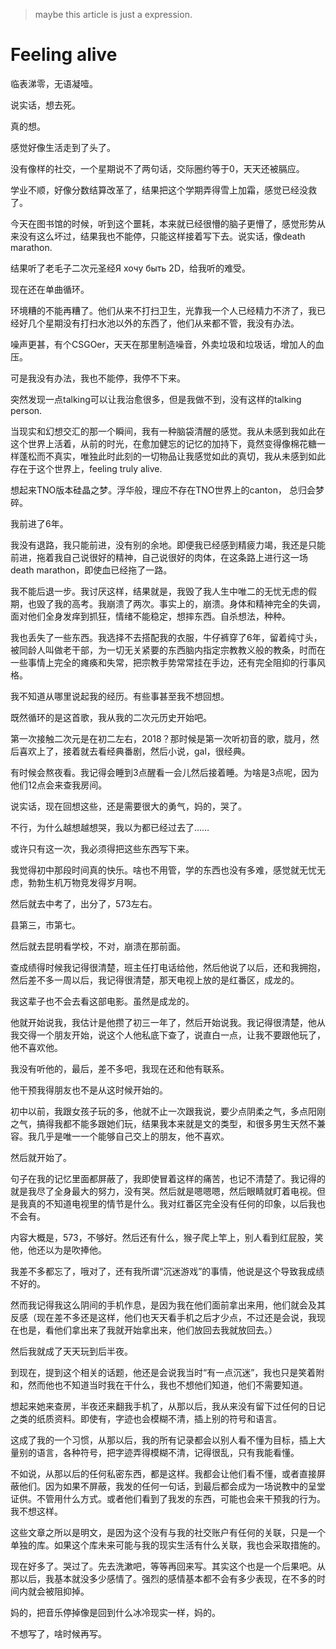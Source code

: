 > maybe this article is just a expression.

# Feeling alive

临表涕零，无语凝噎。

说实话，想去死。

真的想。

感觉好像生活走到了头了。

没有像样的社交，一个星期说不了两句话，交际圈约等于0，天天还被膈应。

学业不顺，好像分数结算改革了，结果把这个学期弄得雪上加霜，感觉已经没救了。

今天在图书馆的时候，听到这个噩耗，本来就已经很懵的脑子更懵了，感觉形势从来没有这么坏过，结果我也不能停，只能这样接着写下去。说实话，像death marathon.

结果听了老毛子二次元圣经Я хочу быть 2D，给我听的难受。

现在还在单曲循环。

环境糟的不能再糟了。他们从来不打扫卫生，光靠我一个人已经精力不济了，我已经好几个星期没有打扫水池以外的东西了，他们从来都不管，我没有办法。

噪声更甚，有个CSGOer，天天在那里制造噪音，外卖垃圾和垃圾话，增加人的血压。

可是我没有办法，我也不能停，我停不下来。

突然发现一点talking可以让我治愈很多，但是我做不到，没有这样的talking person.

当现实和幻想交汇的那一个瞬间，我有一种脑袋清醒的感觉。我从未感到我如此在这个世界上活着，从前的时光，在愈加健忘的记忆的加持下，竟然变得像棉花糖一样蓬松而不真实，唯独此时此刻的一切物品让我感觉如此的真切，我从未感到如此存在于这个世界上，feeling truly alive.

想起来TNO版本硅晶之梦。浮华般，理应不存在TNO世界上的canton， 总归会梦碎。

我前进了6年。

我没有退路，我只能前进，没有别的余地。即便我已经感到精疲力竭，我还是只能前进，拖着我自己说很好的精神，自己说很好的肉体，在这条路上进行这一场death marathon，即使血已经拖了一路。

我不能后退一步。我讨厌这样，结果就是，我毁了我人生中唯二的无忧无虑的假期，也毁了我的高考。我崩溃了两次。事实上的，崩溃。身体和精神完全的失调，面对他们全身发痒到抓狂，情绪不能稳定，想摔东西。自杀想法，种种。

我也丢失了一些东西。我选择不去搭配我的衣服，牛仔裤穿了6年，留着纯寸头，被同龄人叫做老干部，为一切无关紧要的东西脑内指定宗教教义般的教条，时而在一些事情上完全的瘫痪和失常，把宗教手势常常挂在手边，还有完全阻抑的行事风格。

我不知道从哪里说起我的经历。有些事甚至我不想回想。

既然循环的是这首歌，我从我的二次元历史开始吧。

第一次接触二次元是在初二左右，2018？那时候是第一次听初音的歌，胧月，然后喜欢上了，接着就去看经典番剧，然后小说，gal，很经典。

有时候会熬夜看。我记得会睡到3点醒看一会儿然后接着睡。为啥是3点呢，因为他们12点会来查我房间。

说实话，现在回想这些，还是需要很大的勇气，妈的，哭了。

不行，为什么越想越想哭，我以为都已经过去了……

或许只有这一次，我必须得把这些东西写下来。

我觉得初中那段时间真的快乐。啥也不用管，学的东西也没有多难，感觉就无忧无虑，勃勃生机万物竞发得岁月啊。

然后就去中考了，出分了，573左右。

县第三，市第七。

然后就去昆明看学校，不对，崩溃在那前面。

查成绩得时候我记得很清楚，班主任打电话给他，然后他说了以后，还和我拥抱，然后差不多一周以后，我记得很清楚，那天电视上放的是红番区，成龙的。

我这辈子也不会去看这部电影。虽然是成龙的。

他就开始说我，我估计是他攒了初三一年了，然后开始说我。我记得很清楚，他从我交得一个朋友开始，说这个人他私底下查了，说直白一点，让我不要跟他玩了，他不喜欢他。

我没有听他的，最后，差不多吧，我现在还和他有联系。

他干预我得朋友也不是从这时候开始的。

初中以前，我跟女孩子玩的多，他就不止一次跟我说，要少点阴柔之气，多点阳刚之气，搞得我都不能多跟她们玩，结果我本来就是文的类型，和很多男生天然不兼容。我几乎是唯一一个能够自己交上的朋友，他不喜欢。

然后就开始了。

句子在我的记忆里面都屏蔽了，我即使冒着这样的痛苦，也记不清楚了。我记得的就是我尽了全身最大的努力，没有哭。然后就是嗯嗯嗯，然后眼睛就盯着电视。但是我真的不知道电视里的情节是什么。我对红番区完全没有任何的印象，以后我也不会有。

内容大概是，573，不够好。然后还有什么，猴子爬上竿上，别人看到红屁股，笑他，他还以为是吹捧他。

我差不多都忘了，哦对了，还有我所谓“沉迷游戏”的事情，他说是这个导致我成绩不好的。

然而我记得我这么阴间的手机作息，是因为我在他们面前拿出来用，他们就会及其反感（现在差不多还是这样，他们也天天看手机之后才少点，不过还是会说，我现在也是，看他们拿出来了我就开始拿出来，他们放回去我就放回去。）

然后我就成了天天玩到后半夜。

到现在，提到这个相关的话题，他还是会说我当时“有一点沉迷”，我也只是笑着附和，然而他也不知道当时我在干什么，我也不想他们知道，他们不需要知道。

想起来她来查房，半夜还来翻我手机了，从那以后，我从来没有留下过任何的日记之类的纸质资料。即使有，字迹也会模糊不清，插上别的符号和语言。

这成了我的一个习惯，从那以后，我的所有记录都会以别人看不懂为目标，插上大量别的语言，各种符号，把字迹弄得模糊不清，记得很乱，只有我能看懂。

不如说，从那以后的任何私密东西，都是这样。我都会让他们看不懂，或者直接屏蔽他们。因为如果不屏蔽，我发的任何一句话，到最后都会成为一场说教中的呈堂证供。不管用什么方式。或者他们看到了我发的东西，可能也会来干预我的行为。我不想这样。

这些文章之所以是明文，是因为这个没有与我的社交账户有任何的关联，只是一个单独的库。如果这个库未来可能与我的现实生活有什么关联，我也会采取措施的。

现在好多了。哭过了。先去洗漱吧，等等再回来写。其实这个也是一个后果吧。从那以后，我基本就没多少感情了。强烈的感情基本都不会有多少表现，在不多的时间内就会被阻抑掉。

妈的，把音乐停掉像是回到什么冰冷现实一样，妈的。

不想写了，啥时候再写。